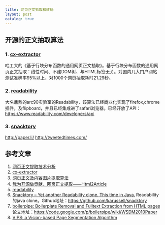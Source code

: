 ```yaml
---
title: 网页正文抓取和转码
layout: post
catalog: true
---
```



开源的正文抽取算法
----------------

### 1. [cx-extractor](http://code.google.com/p/cx-extractor) 

哈工大的《基于行块分布函数的通用网页正文抽取》。基于行块分布函数的通用网页正文抽取：线性时间、不建DOM树、与HTML标签无关。对国内几大门户网站测试准确率95%以上，对1000个网页抽取耗时21.29秒。

### 2. [readability](https://www.readability.com/)

大名鼎鼎的arc90实验室的Readability，该算法已经商业化实现了firefox,chrome插件，及flipboard，并且已经集成进了safari浏览器。已经开放了API：https://www.readability.com/developers/api

### 3. [snacktory](https://github.com/karussell/snacktory)

http://paper.li/
http://tweetedtimes.com/


参考文章
------


1. [网页正文提取技术分析](http://www.iitshare.com/web-text-extraction-technical-analysis.html)
2. [cx-extractor](http://code.google.com/p/cx-extractor) 
3. [网页正文及内容图片提取算法](http://blog.rainy.im/2015/09/02/web-content-and-main-image-extractor/)
4. [我为开源做贡献，网页正文提取——Html2Article](http://www.cnblogs.com/jasondan/p/3497757.html)
5. [readability](https://www.readability.com/)
6. [Snacktory – Yet another Readability clone. This time in Java.](https://dzone.com/articles/snacktory-%E2%80%93-yet-another) Readability的java clone。Github地址：https://github.com/karussell/snacktory 
7. [boilerpipe: Boilerplate Removal and Fulltext Extraction from HTML pages](https://code.google.com/p/boilerpipe/) 论文地址：https://code.google.com/p/boilerpipe/wiki/WSDM2010Paper
8. [VIPS: a Vision-based Page Segmentation Algorithm](http://research.microsoft.com/apps/pubs/default.aspx?id=70027)